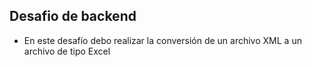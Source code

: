 ## Desafio de backend 

- En este desafío debo realizar la conversión de un archivo XML a un archivo de tipo Excel
